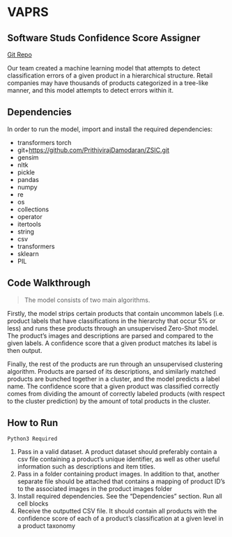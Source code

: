 # VAPRS
## Software Studs Confidence Score Assigner

[Git Repo](https://github.com/SP22-CSCE482/documented-code-github-documentation-varis-vaprs-classifier.git)

Our team created a machine learning model that attempts to detect classification errors of a given product in a hierarchical structure. Retail companies may have thousands of products categorized in a tree-like manner, and this model attempts to detect errors within it.

## Dependencies
In order to run the model, import and install the required dependencies:
- transformers torch
- git+https://github.com/PrithivirajDamodaran/ZSIC.git
- gensim
- nltk
- pickle
- pandas
- numpy
- re
- os
- collections
- operator
- itertools
- string
- csv
- transformers
- sklearn
- PIL

## Code Walkthrough
>The model consists of two main algorithms. 

Firstly, the model strips certain products that contain uncommon labels (i.e. product labels that have classifications in the hierarchy that occur 5% or less) and runs these products through an unsupervised Zero-Shot model. The product’s images and descriptions are parsed and compared to the given labels. A confidence score that a given product matches its label is then output.

Finally, the rest of the products are run through an unsupervised clustering algorithm. Products are parsed of its descriptions, and similarly matched products are bunched together in a cluster, and the model predicts a label name. The confidence score that a given product was classified correctly comes from dividing the amount of correctly labeled products (with respect to the cluster prediction) by the amount of total products in the cluster.


## How to Run
```
Python3 Required
```
1. Pass in a valid dataset. A product dataset should preferably contain a csv file containing a product’s unique identifier, as well as other useful information such as descriptions and item titles. 
2. Pass in a folder containing product images. In addition to that, another separate file should be attached that contains a mapping of product ID’s to the associated images in the product images folder
3. Install required dependencies. See the “Dependencies” section.
Run all cell blocks
4. Receive the outputted CSV file. It should contain all products with the confidence score of each of a product’s classification at a given level in a product taxonomy


